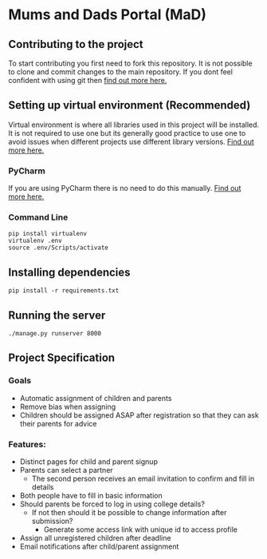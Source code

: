 # Mums and Dads Portal (MaD)

## Contributing to the project

To start contributing you first need to fork this repository. It is not possible to clone and commit changes to the main
repository. If you dont feel confident with using git then 
[find out more here.](https://gist.github.com/Chaser324/ce0505fbed06b947d962#file-github-forking-md)

## Setting up virtual environment (Recommended)

Virtual environment is where all libraries used in this project will be installed. It is not required to use one but its
generally good practice to use one to avoid issues when different projects use different library versions. 
[Find out more here.](https://www.dabapps.com/blog/introduction-to-pip-and-virtualenv-python/)

### PyCharm

If you are using PyCharm there is no need to do this manually. 
[Find out more here.](https://www.jetbrains.com/help/pycharm/creating-virtual-environment.html)

### Command Line

```
pip install virtualenv
virtualenv .env
source .env/Scripts/activate
```

## Installing dependencies

```
pip install -r requirements.txt
```

## Running the server

```
./manage.py runserver 8000
```

## Project Specification

### Goals

- Automatic assignment of children and parents
- Remove bias when assigning
- Children should be assigned ASAP after registration so that they can ask their parents for advice

### Features:

- Distinct pages for child and parent signup
- Parents can select a partner
  - The second person receives an email invitation to confirm and fill in details
- Both people have to fill in basic information
- Should parents be forced to log in using college details?
  - If not then should it be possible to change information after submission? 
    - Generate some access link with unique id to access profile
- Assign all unregistered children after deadline
- Email notifications after child/parent assignment
